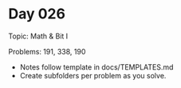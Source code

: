 # Day 026

Topic: Math & Bit I

Problems: 191, 338, 190

- Notes follow template in docs/TEMPLATES.md
- Create subfolders per problem as you solve.